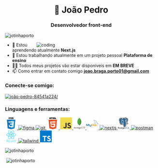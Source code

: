 <h1 align="center">👋 João Pedro</h1>
<h3 align="center">Desenvolvedor front-end</h3>
<p align="left"> <img src="https://komarev.com/ghpvc/?username=jotinhaporto&label=Profile%20views&color=0e75b6&style=flat" alt="jotinhaporto" /> </p>
<img alt="coding" align="right" width="400" src="https://pro2-bar-s3-cdn-cf3.myportfolio.com/17a47d9e8f4727ce5f3e48805b2d8eb2/ec05cb90-a7bb-4514-a948-7a24e1614a60_rw_1200.gif?h=dcfda12e1e43c18a48e89351bbc88b78"/>

- 🌱 Estou aprendendo atualmente **Next.js**
- 🔭 Estou trabalhando atualmente em um projeto pessoal **Plataforma de ensino**
- 👨‍💻 Todos meus projetos vão estar disponíveis em  **EM BREVE**
- 📫 Como entrar em contato comigo **joao.braga.porto01@gmail.com**

<h3 align="left">Conecte-se comigo:</h3>
<p align="left">
<a href="https://linkedin.com/in/joão-pedro-84541a224/" target="blank"><img align="center" src="https://raw.githubusercontent.com/rahuldkjain/github-profile-readme-generator/master/src/images/icons/Social/linked-in-alt.svg" alt="joão-pedro-84541a224/" height="30" width="40" /></a>
</p>

<h3 align="left">Linguagens e ferramentas:</h3>
<p align="left"> <a href="https://www.w3schools.com/css/" target="_blank" rel="noreferrer"> <img src="https://raw.githubusercontent.com/devicons/devicon/master/icons/css3/css3-original-wordmark.svg" alt="css3" width="40" height="40"/> </a> <a href="https://www.figma.com/" target="_blank" rel="noreferrer"> <img src="https://www.vectorlogo.zone/logos/figma/figma-icon.svg" alt="figma" width="40" height="40"/> </a> <a href="https://git-scm.com/" target="_blank" rel="noreferrer"> <img src="https://www.vectorlogo.zone/logos/git-scm/git-scm-icon.svg" alt="git" width="40" height="40"/> </a> <a href="https://www.w3.org/html/" target="_blank" rel="noreferrer"> <img src="https://raw.githubusercontent.com/devicons/devicon/master/icons/html5/html5-original-wordmark.svg" alt="html5" width="40" height="40"/> </a> <a href="https://developer.mozilla.org/en-US/docs/Web/JavaScript" target="_blank" rel="noreferrer"> <img src="https://raw.githubusercontent.com/devicons/devicon/master/icons/javascript/javascript-original.svg" alt="javascript" width="40" height="40"/> </a> <a href="https://www.mongodb.com/" target="_blank" rel="noreferrer"> <img src="https://raw.githubusercontent.com/devicons/devicon/master/icons/mongodb/mongodb-original-wordmark.svg" alt="mongodb" width="40" height="40"/> </a> <a href="https://www.mysql.com/" target="_blank" rel="noreferrer"> <img src="https://raw.githubusercontent.com/devicons/devicon/master/icons/mysql/mysql-original-wordmark.svg" alt="mysql" width="40" height="40"/> </a> <a href="https://nextjs.org/" target="_blank" rel="noreferrer"> <img src="https://cdn.worldvectorlogo.com/logos/nextjs-2.svg" alt="nextjs" width="40" height="40"/> </a> <a href="https://www.postgresql.org" target="_blank" rel="noreferrer"> <img src="https://raw.githubusercontent.com/devicons/devicon/master/icons/postgresql/postgresql-original-wordmark.svg" alt="postgresql" width="40" height="40"/> </a> <a href="https://postman.com" target="_blank" rel="noreferrer"> <img src="https://www.vectorlogo.zone/logos/getpostman/getpostman-icon.svg" alt="postman" width="40" height="40"/> </a> <a href="https://reactjs.org/" target="_blank" rel="noreferrer"> <img src="https://raw.githubusercontent.com/devicons/devicon/master/icons/react/react-original-wordmark.svg" alt="react" width="40" height="40"/> </a> <a href="https://tailwindcss.com/" target="_blank" rel="noreferrer"> <img src="https://www.vectorlogo.zone/logos/tailwindcss/tailwindcss-icon.svg" alt="tailwind" width="40" height="40"/> </a> <a href="https://www.typescriptlang.org/" target="_blank" rel="noreferrer"> <img src="https://raw.githubusercontent.com/devicons/devicon/master/icons/typescript/typescript-original.svg" alt="typescript" width="40" height="40"/> </a> </p>

<p><img align="center" src="https://github-readme-stats.vercel.app/api/top-langs?username=jotinhaporto&show_icons=true&locale=en&layout=compact" alt="jotinhaporto" /></p>

<p>&nbsp;<img align="center" src="https://github-readme-stats.vercel.app/api?username=jotinhaporto&show_icons=true&locale=en" alt="jotinhaporto" /></p>

